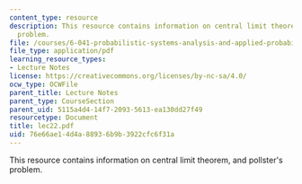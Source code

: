 ```yaml
---
content_type: resource
description: This resource contains information on central limit theorem, and pollster's
  problem.
file: /courses/6-041-probabilistic-systems-analysis-and-applied-probability-spring-2006/76e66ae14d4a88936b9b3922cfc6f31a_lec22.pdf
file_type: application/pdf
learning_resource_types:
- Lecture Notes
license: https://creativecommons.org/licenses/by-nc-sa/4.0/
ocw_type: OCWFile
parent_title: Lecture Notes
parent_type: CourseSection
parent_uid: 5115a4d4-14f7-2093-5613-ea130dd27f49
resourcetype: Document
title: lec22.pdf
uid: 76e66ae1-4d4a-8893-6b9b-3922cfc6f31a
---
```

This resource contains information on central limit theorem, and pollster's problem.